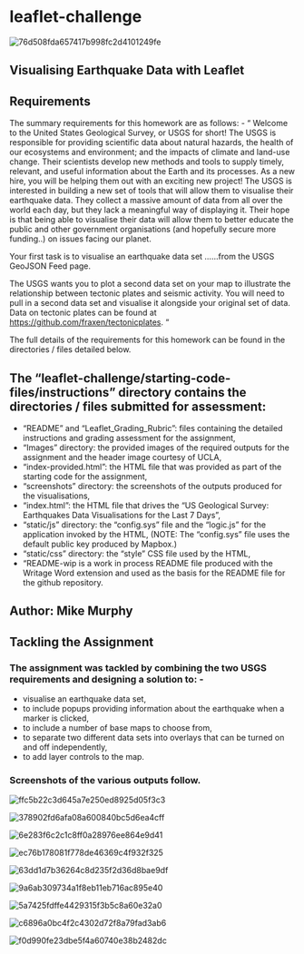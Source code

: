 # leaflet-challenge
![76d508fda657417b998fc2d4101249fe](https://user-images.githubusercontent.com/89948865/160492486-5e407f87-0d92-4540-aa66-29a101cee5d8.png)

## Visualising Earthquake Data with Leaflet

## Requirements
The summary requirements for this homework are as follows: -
“ Welcome to the United States Geological Survey, or USGS for short! The USGS is responsible for providing scientific data about natural hazards, the health of our ecosystems and environment; and the impacts of climate and land-use change. Their scientists develop new methods and tools to supply timely, relevant, and useful information about the Earth and its processes. As a new hire, you will be helping them out with an exciting new project!
The USGS is interested in building a new set of tools that will allow them to visualise their earthquake data. They collect a massive amount of data from all over the world each day, but they lack a meaningful way of displaying it. Their hope is that being able to visualise their data will allow them to better educate the public and other government organisations (and hopefully secure more funding..) on issues facing our planet. 

Your first task is to visualise an earthquake data set ……from the USGS GeoJSON Feed page. 

The USGS wants you to plot a second data set on your map to illustrate the relationship between tectonic plates and seismic activity. You will need to pull in a second data set and visualise it alongside your original set of data. Data on tectonic plates can be found at https://github.com/fraxen/tectonicplates. “ 

The full details of the requirements for this homework can be found in the directories / files detailed below. 

## The “leaflet-challenge/starting-code-files/instructions” directory contains the directories / files submitted for assessment:
* “README” and “Leaflet_Grading_Rubric”: files containing the detailed instructions and grading assessment for the assignment,
* “Images” directory: the provided images of the required outputs for the assignment and the header image courtesy of UCLA,
* “index-provided.html”: the HTML file that was provided as part of the starting code for the assignment,
* “screenshots” directory: the screenshots of the outputs produced for the visualisations,
* “index.html”: the HTML file that drives the “US Geological Survey: Earthquakes Data Visualisations for the Last 7 Days”,
* “static/js” directory: the “config.sys” file and the “logic.js” for the application invoked by the HTML,
 	(NOTE: The “config.sys” file uses the default public key produced by Mapbox.)
* “static/css” directory: the “style” CSS file used by the HTML,
* “README-wip is a work in process README file produced with the Writage Word extension and used as the basis for the README file for the github repository. 

## Author: Mike Murphy
## Tackling the Assignment
### The assignment was tackled by combining the two USGS requirements and designing a solution to: -
* visualise an earthquake data set,
* to include popups providing information about the earthquake when a marker is clicked,
* to include a number of base maps to choose from,
* to separate two different data sets into overlays that can be turned on and off independently,
* to add layer controls to the map. 

### Screenshots of the various outputs follow.

![ffc5b22c3d645a7e250ed8925d05f3c3](https://user-images.githubusercontent.com/89948865/160493822-7cf51519-3854-42e0-8b19-6969fb0a8096.png) 

![378902fd6afa08a600840bc5d6ea4cff](https://user-images.githubusercontent.com/89948865/160493936-6372117b-cd21-45d6-a72e-a056c569577e.png) 

![6e283f6c2c1c8ff0a28976ee864e9d41](https://user-images.githubusercontent.com/89948865/160494055-2f833c44-4ed0-4f2c-9cb4-f9c407aac2e9.png)

![ec76b178081f778de46369c4f932f325](https://user-images.githubusercontent.com/89948865/160494167-65b88131-68eb-4177-a81f-6e1802457216.png) 

![63dd1d7b36264c8d235f2d36d8bae9df](https://user-images.githubusercontent.com/89948865/160494300-ab731964-118e-4e36-9755-225f9f4d3ee8.png)

![9a6ab309734a1f8eb11eb716ac895e40](https://user-images.githubusercontent.com/89948865/160494360-85c945c0-44fb-4da6-9e6d-4beb4954fc7e.png)

![5a7425fdffe4429315f3b5c8a60e32a0](https://user-images.githubusercontent.com/89948865/160494482-b4b9c996-885b-414e-ab2a-d5e3d0528f4f.png) 

![c6896a0bc4f2c4302d72f8a79fad3ab6](https://user-images.githubusercontent.com/89948865/160494565-043662a2-63bd-4be1-9d69-9c49216e596d.png) 

![f0d990fe23dbe5f4a60740e38b2482dc](https://user-images.githubusercontent.com/89948865/160494627-577377b8-8bf3-4f3d-8a35-ca00b2d879d6.png) 








